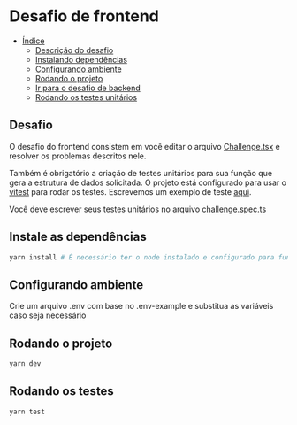 # Desafio de frontend

- [Índice](#indice)
  - [Descrição do desafio](#desafio)
  - [Instalando dependências](#instale-as-dependências)
  - [Configurando ambiente](#configurando-ambiente)
  - [Rodando o projeto](#rodando-o-projeto)
  - [Ir para o desafio de backend](../backend/README.md)
  - [Rodando os testes unitários](#rodando-os-testes)

## Desafio

O desafio do frontend consistem em você editar o arquivo [Challenge.tsx](src/components/Challenge.tsx) e resolver os problemas descritos nele.

Também é obrigatório a criação de testes unitários para sua função que gera a estrutura de dados solicitada.
O projeto está configurado para usar o [vitest](https://vitest.dev/guide/) para rodar os testes.
Escrevemos um exemplo de teste [aqui](src/__tests__/exemple.spec.ts).

Você deve escrever seus testes unitários no arquivo [challenge.spec.ts](src/__tests__/challenge.spec.ts)

## Instale as dependências

```bash
yarn install # É necessário ter o node instalado e configurado para funcionar (https://nodejs.org/pt-br)
```

## Configurando ambiente

Crie um arquivo .env com base no .env-example e substitua as variáveis caso seja necessário

## Rodando o projeto

```bash
yarn dev
```

## Rodando os testes
```bash
yarn test
```